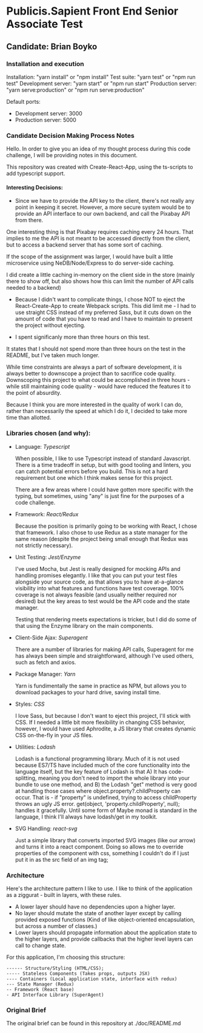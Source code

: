 # Publicis.Sapient Front End Senior Associate Test
## Candidate: Brian Boyko

### Installation and execution

Installation: "yarn install" or "npm install"
Test suite: "yarn test" or "npm run test"
Development server: "yarn start" or "npm run start"
Production server: "yarn serve:production" or "npm run serve:production"

Default ports: 
  * Development server: 3000
  * Production server: 5000

### Candidate Decision Making Process Notes

Hello. In order to give you an idea of my thought process during this code challenge, I will be providing notes in this document. 

This repository was created with Create-React-App, using the ts-scripts to add typescript support.  

#### Interesting Decisions:

* Since we have to provide the API key to the client, there's not really any point in keeping it secret. However, a more secure system would be to provide an API interface to our own backend, and call the Pixabay API from there. 

One interesting thing is that Pixabay requires caching every 24 hours. That implies to me the API is not meant to be accessed directly from the client, but to access a backend server that has some sort of caching.  

If the scope of the assignment was larger, I would have built a little microservice using NeDB/Node/Express to do server-side caching. 

I did create a little caching in-memory on the client side in the store (mainly there to show off, but also shows how this can limit the number of API calls needed to a backend) 

* Because I didn't want to complicate things, I chose NOT to eject the React-Create-App to create Webpack scripts.  This did limit me - I had to use straight CSS instead of my preferred Sass, but it cuts down on the amount of code that you have to read and I have to maintain to present the project without ejecting.  

* I spent significanly more than three hours on this test. 

It states that I should not spend more than three hours on the test in the README, but I've taken much longer. 

While time constraints are always a part of software development, it is always better to downscope a project than to sacrifice code quality.  Downscoping this project to what could be accomplished in three hours - while still maintaining code quality - would have reduced the features it to the point of absurdity. 

Because I think you are more interested in the quality of work I can do, rather than necessarily the speed at which I do it, I decided to take more time than allotted. 


### Libraries chosen (and why): 

* Language: *Typescript*

  When possible, I like to use Typescript instead of standard Javascript. There is a time tradeoff in setup, but with good tooling and linters, you can catch potential errors before you build.  This is not a hard requirement but one which I think makes sense for this project.  

  There are a few areas where I could have gotten more specific with the typing, but sometimes, using "any" is just fine for the purposes of a code challenge. 

* Framework: *React/Redux* 

  Because the position is primarily going to be working with React, I chose that framework. I also chose to use Redux as a state manager for the same reason (despite the project being small enough that Redux was not strictly necessary). 

* Unit Testing: *Jest/Enzyme*

  I've used Mocha, but Jest is really designed for mocking APIs and handling promises elegantly. I like that you can put your test files alongside your source code, as that allows you to have at-a-glance visibility into what features and functions have test coverage.  100% coverage is not always feasible (and usually neither required nor desired) but the key areas to test would be the API code and the state manager. 

  Testing that rendering meets expectations is tricker, but I did do some of that using the Enzyme library on the main components.  

* Client-Side Ajax: *Superagent*

  There are a number of libraries for making API calls, Superagent for me has always been simple and straightforward, although I've used others, such as fetch and axios. 

* Package Manager: *Yarn*

  Yarn is fundimentally the same in practice as NPM, but allows you to download packages to your hard drive, saving install time. 

* Styles: *CSS*

  I love Sass, but because I don't want to eject this project, I'll stick with CSS. If I needed a little bit more flexibility in changing CSS behavior, however, I would have used Aphrodite, a JS library that creates dynamic CSS on-the-fly in your JS files. 

* Utilities: *Lodash*

  Lodash is a functional programming library. Much of it is not used because ES7/TS have included much of the core functionality into the language itself, but the key feature of Lodash is that A) It has code-splitting, meaning you don't need to import the whole library into your bundle to use one method, and B) the Lodash "get" method is very good at handling those cases where object.property?.childProperty can occur. That is - if "property" is undefined, trying to access childProperty throws an ugly JS error. get(object, 'property.childProperty', null); handles it gracefully.  Until some form of Maybe monad is standard in the language, I think I'll always have lodash/get in my toolkit. 

* SVG Handling: *react-svg*

  Just a simple library that converts imported SVG images (like our arrow) and turns it into a react component. Doing so allows me to override properties of the component with css, something I couldn't do if I just put it in as the src field of an img tag;  

### Architecture

Here's the architecture pattern I like to use.  I like to think of the application as a ziggurat - built in layers, with these rules. 

* A lower layer should have no dependencies upon a higher layer. 
* No layer should mutate the state of another layer except by calling provided exposed functions (Kind of like object-oriented encapsulation, but across a number of classes.) 
* Lower layers should propagate information about the application state to the higher layers, and provide callbacks that the higher level layers can call to change state. 

For this application, I'm choosing this structure: 

```
------ Structure/Styling (HTML/CSS); 
----- Stateless Components (Takes props, outputs JSX)
---- Containers (Local application state, interface with redux)
--- State Manager (Redux)
-- Framework (React base)
- API Interface Library (SuperAgent)
```

### Original Brief

The original brief can be found in this repository at ./doc/README.md